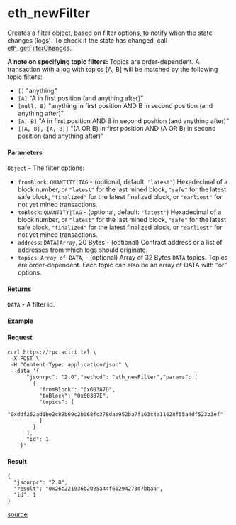 # eth\_newFilter

Creates a filter object, based on filter options, to notify when the state changes (logs). To check if the state has changed, call [eth\_getFilterChanges](eth\_getfilterchanges.md).

**A note on specifying topic filters:** Topics are order-dependent. A transaction with a log with topics \[A, B] will be matched by the following topic filters:

* `[]` "anything"
* `[A]` "A in first position (and anything after)"
* `[null, B]` "anything in first position AND B in second position (and anything after)"
* `[A, B]` "A in first position AND B in second position (and anything after)"
* `[[A, B], [A, B]]` "(A OR B) in first position AND (A OR B) in second position (and anything after)"

#### Parameters

`Object` - The filter options:

* `fromBlock`: `QUANTITY|TAG` - (optional, default: `"latest"`) Hexadecimal of a block number, or `"latest"` for the last mined block, `"safe"` for the latest safe block, `"finalized"` for the latest finalized block, or  `"earliest"` for not yet mined transactions.
* `toBlock`: `QUANTITY|TAG` - (optional, default: `"latest"`) Hexadecimal of a block number, or `"latest"` for the last mined block, `"safe"` for the latest safe block, `"finalized"` for the latest finalized block, or  `"earliest"` for not yet mined transactions.
* `address`: `DATA|Array`, 20 Bytes - (optional) Contract address or a list of addresses from which logs should originate.
* `topics`: `Array of DATA`, - (optional) Array of 32 Bytes `DATA` topics. Topics are order-dependent. Each topic can also be an array of DATA with "or" options.

#### Returns

`DATA` - A filter id.

#### Example

#### Request

```
curl https://rpc.adiri.tel \
 -X POST \
 -H "Content-Type: application/json" \
 --data '{
      "jsonrpc": "2.0","method": "eth_newFilter","params": [
        {
          "fromBlock": "0x60387D",
          "toBlock": "0x60387E",
          "topics": [
            "0xddf252ad1be2c89b69c2b068fc378daa952ba7f163c4a11628f55a4df523b3ef"
          ]
        }
      ],
      "id": 1
    }'
```

#### Result

```
{
  "jsonrpc": "2.0",
  "result": "0x26c221936b2025a44f60294273d7bbaa",
  "id": 1
}
```

[source](https://ethereum.org/en/developers/docs/apis/json-rpc/#eth\_newfilter)
